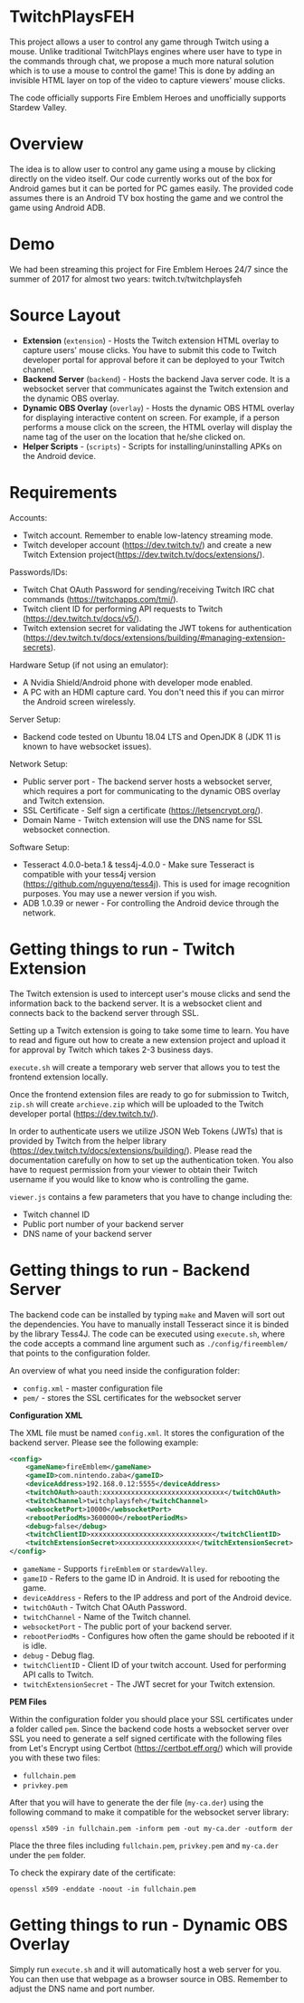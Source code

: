 # TwitchPlaysFEH

This project allows a user to control any game through Twitch using a mouse.
Unlike traditional TwitchPlays engines where user have to type in the commands through chat, 
we propose a much more natural solution which is to use a mouse to control the game! 
This is done by adding an invisible HTML layer on top of the video to capture viewers' mouse clicks.

The code officially supports Fire Emblem Heroes and unofficially supports Stardew Valley.

# Overview

The idea is to allow user to control any game using a mouse by clicking directly on the video itself. 
Our code currently works out of the box for Android games but it can be ported for PC games easily. 
The provided code assumes there is an Android TV box hosting the game and we control the game using Android ADB.

# Demo

We had been streaming this project for Fire Emblem Heroes 24/7 since the summer of 2017 for almost two years: twitch.tv/twitchplaysfeh

# Source Layout

*  **Extension** (``extension``) - Hosts the Twitch extension HTML overlay to capture users' mouse clicks. 
   You have to submit this code to Twitch developer portal for approval before it can be deployed to your Twitch channel.
*  **Backend Server** (``backend``) - Hosts the backend Java server code. 
   It is a websocket server that communicates against the Twitch extension and the dynamic OBS overlay.
*  **Dynamic OBS Overlay** (``overlay``) - Hosts the dynamic OBS HTML overlay for displaying interactive content on screen. 
   For example, if a person performs a mouse click on the screen, the HTML overlay will display the name tag of the user on the location that he/she clicked on.
*  **Helper Scripts** - (``scripts``) - Scripts for installing/uninstalling APKs on the Android device.

# Requirements

Accounts:

*  Twitch account. Remember to enable low-latency streaming mode.
*  Twitch developer account (https://dev.twitch.tv/) and create a new Twitch Extension project(https://dev.twitch.tv/docs/extensions/). 

Passwords/IDs:

*  Twitch Chat OAuth Password for sending/receiving Twitch IRC chat commands (https://twitchapps.com/tmi/).
*  Twitch client ID for performing API requests to Twitch (https://dev.twitch.tv/docs/v5/).
*  Twitch extension secret for validating the JWT tokens for authentication (https://dev.twitch.tv/docs/extensions/building/#managing-extension-secrets).

Hardware Setup (if not using an emulator):

*  A Nvidia Shield/Android phone with developer mode enabled.
*  A PC with an HDMI capture card. You don't need this if you can mirror the Android screen wirelessly.

Server Setup:

*  Backend code tested on Ubuntu 18.04 LTS and OpenJDK 8 (JDK 11 is known to have websocket issues).

Network Setup:

*  Public server port - The backend server hosts a websocket server, which requires a port for communicating to the dynamic OBS overlay and Twitch extension.
*  SSL Certificate - Self sign a certificate (https://letsencrypt.org/).
*  Domain Name - Twitch extension will use the DNS name for SSL websocket connection.

Software Setup:

*  Tesseract 4.0.0-beta.1 & tess4j-4.0.0 - Make sure Tesseract is compatible with your tess4j version (https://github.com/nguyenq/tess4j). 
   This is used for image recognition purposes. You may use a newer version if you wish.
*  ADB 1.0.39 or newer - For controlling the Android device through the network.

# Getting things to run - Twitch Extension

The Twitch extension is used to intercept user's mouse clicks and send the information back to the backend server. 
It is a websocket client and connects back to the backend server through SSL. 

Setting up a Twitch extension is going to take some time to learn.
You have to read and figure out how to create a new extension project
and upload it for approval by Twitch which takes 2-3 business days.

``execute.sh`` will create a temporary web server that allows you to test the frontend extension locally.

Once the frontend extension files are ready to go for submission to Twitch, 
``zip.sh`` will create ``archieve.zip`` which will be uploaded to the Twitch developer portal (https://dev.twitch.tv/).

In order to authenticate users we utilize JSON Web Tokens (JWTs) that is provided by Twitch from the helper library 
(https://dev.twitch.tv/docs/extensions/building/). 
Please read the documentation carefully on how to set up the authentication token.
You also have to request permission from your 
viewer to obtain their Twitch username if you would like to know who is controlling the game.

``viewer.js`` contains a few parameters that you have to change including the:

* Twitch channel ID
* Public port number of your backend server
* DNS name of your backend server

# Getting things to run - Backend Server

The backend code can be installed by typing ``make`` and Maven will sort out the dependencies.
You have to manually install Tesseract since it is binded by the library Tess4J.
The code can be executed using ``execute.sh``, where
the code accepts a command line argument such as ``./config/fireemblem/``
that points to the configuration folder.

An overview of what you need inside the configuration folder:

* ``config.xml`` - master configuration file
* ``pem/`` - stores the SSL certificates for the websocket server

**Configuration XML**

The XML file must be named ``config.xml``. It stores the configuration
of the backend server.
Please see the following example:

```xml
<config>
    <gameName>fireEmblem</gameName>
    <gameID>com.nintendo.zaba</gameID>
    <deviceAddress>192.168.0.12:5555</deviceAddress>
    <twitchOAuth>oauth:xxxxxxxxxxxxxxxxxxxxxxxxxxxxxx</twitchOAuth>
    <twitchChannel>twitchplaysfeh</twitchChannel>
    <websocketPort>10000</websocketPort>
    <rebootPeriodMs>3600000</rebootPeriodMs>
    <debug>false</debug>
    <twitchClientID>xxxxxxxxxxxxxxxxxxxxxxxxxxxxxx</twitchClientID>
    <twitchExtensionSecret>xxxxxxxxxxxxxxxxxxx</twitchExtensionSecret>
</config>
```
* ``gameName`` - Supports ``fireEmblem`` or ``stardewValley``.
* ``gameID`` - Refers to the game ID in Android. It is used for rebooting the game.
* ``deviceAddress`` - Refers to the IP address and port of the Android device.
* ``twitchOAuth`` - Twitch Chat OAuth Password.
* ``twitchChannel`` - Name of the Twitch channel.
* ``websocketPort`` - The public port of your backend server.
* ``rebootPeriodMs`` - Configures how often the game should be rebooted if it is idle.
* ``debug`` - Debug flag.
* ``twitchClientID`` - Client ID of your twitch account. Used for performing API calls to Twitch.
* ``twitchExtensionSecret`` - The JWT secret for your Twitch extension.

**PEM Files**

Within the configuration folder you should place your SSL certificates under a folder called ``pem``.
Since the backend code hosts a websocket server over SSL you need to generate a self signed certificate
with the following files from Let's Encrypt using Certbot (https://certbot.eff.org/)
which will provide you with these two files:

* ``fullchain.pem``
* ``privkey.pem``

After that you will have to generate the der file (``my-ca.der``) using the following command 
to make it compatible for the websocket server library:

``openssl x509 -in fullchain.pem -inform pem -out my-ca.der -outform der``

Place the three files including ``fullchain.pem``, ``privkey.pem`` and ``my-ca.der`` under the ``pem`` folder.

To check the expirary date of the certificate:

``openssl x509 -enddate -noout -in fullchain.pem``

# Getting things to run - Dynamic OBS Overlay

Simply run ``execute.sh`` and it will automatically host a web server for you.
You can then use that webpage as a browser source in OBS.
Remember to adjust the DNS name and port number.

